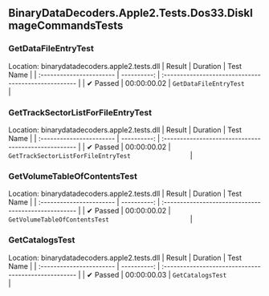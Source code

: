 ## BinaryDataDecoders.Apple2.Tests.Dos33.DiskImageCommandsTests

### GetDataFileEntryTest
 Location: binarydatadecoders.apple2.tests.dll
| Result                   | Duration    | Test Name                                            |
| :----------------------- | ----------: | :--------------------------------------------------- |
|  ✔ Passed               | 00:00:00.02 | `GetDataFileEntryTest                              ` |

### GetTrackSectorListForFileEntryTest
 Location: binarydatadecoders.apple2.tests.dll
| Result                   | Duration    | Test Name                                            |
| :----------------------- | ----------: | :--------------------------------------------------- |
|  ✔ Passed               | 00:00:00.02 | `GetTrackSectorListForFileEntryTest                ` |

### GetVolumeTableOfContentsTest
 Location: binarydatadecoders.apple2.tests.dll
| Result                   | Duration    | Test Name                                            |
| :----------------------- | ----------: | :--------------------------------------------------- |
|  ✔ Passed               | 00:00:00.02 | `GetVolumeTableOfContentsTest                      ` |

### GetCatalogsTest
 Location: binarydatadecoders.apple2.tests.dll
| Result                   | Duration    | Test Name                                            |
| :----------------------- | ----------: | :--------------------------------------------------- |
|  ✔ Passed               | 00:00:00.03 | `GetCatalogsTest                                   ` |

